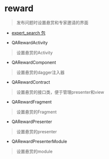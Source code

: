 # reward
> 发布问题时设置悬赏和专家邀请的界面

- [expert_search 包](./expert_search)

- QARewardActivity
> 设置悬赏的Activity

- QARewardComponent
> 设置悬赏的dagger注入器

- QARewardContract
> 设置悬赏的接口类，便于管理presenter和view

- QARewardFragment
> 设置悬赏的Fragment

- QARewardPresenter
> 设置悬赏的presenter

- QARewardPresenterModule
> 设置悬赏的module